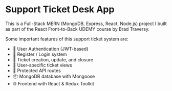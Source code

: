 # Support Ticket Desk App

This is a Full-Stack MERN (MongoDB, Express, React, Node.js) project I built as part of the React Front-to-Back UDEMY course by Brad Traversy. 

Some important features of this support ticket system are:
- 🔐 User Authentication (JWT-based)
- 📄 Register / Login system
- 🎫 Ticket creation, update, and closure
- 👤 User-specific ticket views
- 🧾 Protected API routes
- 📦 MongoDB database with Mongoose
- 🌐 Frontend with React & Redux Toolkit

